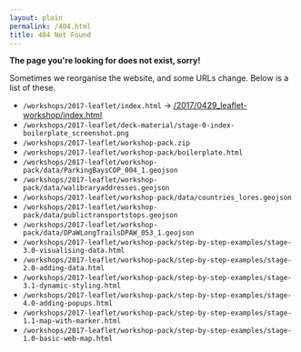 ```yaml
---
layout: plain
permalink: /404.html
title: 404 Not Found
---
```


**The page you're looking for does not exist, sorry!**

Sometimes we reorganise the website, and some URLs change.
Below is a list of these.

* `/workshops/2017-leaflet/index.html` → [/2017/0429_leaflet-workshop/index.html](/2017/0429_leaflet-workshop/index.html)
* `/workshops/2017-leaflet/deck-material/stage-0-index-boilerplate_screenshot.png`
* `/workshops/2017-leaflet/workshop-pack.zip`
* `/workshops/2017-leaflet/workshop-pack/boilerplate.html`
* `/workshops/2017-leaflet/workshop-pack/data/ParkingBaysCOP_004_1.geojson`
* `/workshops/2017-leaflet/workshop-pack/data/walibraryaddresses.geojson`
* `/workshops/2017-leaflet/workshop-pack/data/countries_lores.geojson`
* `/workshops/2017-leaflet/workshop-pack/data/publictransportstops.geojson`
* `/workshops/2017-leaflet/workshop-pack/data/DPaWLongTrailsDPAW_053_1.geojson`
* `/workshops/2017-leaflet/workshop-pack/step-by-step-examples/stage-3.0-visualising-data.html`
* `/workshops/2017-leaflet/workshop-pack/step-by-step-examples/stage-2.0-adding-data.html`
* `/workshops/2017-leaflet/workshop-pack/step-by-step-examples/stage-3.1-dynamic-styling.html`
* `/workshops/2017-leaflet/workshop-pack/step-by-step-examples/stage-4.0-adding-popups.html`
* `/workshops/2017-leaflet/workshop-pack/step-by-step-examples/stage-1.1-map-with-marker.html`
* `/workshops/2017-leaflet/workshop-pack/step-by-step-examples/stage-1.0-basic-web-map.html`
